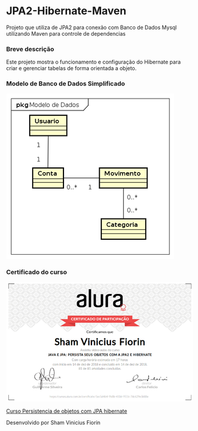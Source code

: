 # JPA2-Hibernate-Maven
Projeto que utiliza de JPA2 para conexão com Banco de Dados Mysql utilizando Maven para controle de dependencias

### Breve descrição
Este projeto mostra o funcionamento e configuração do Hibernate para criar e gerenciar tabelas de forma orientada a objeto.

### Modelo de Banco de Dados Simplificado
![alt text](https://raw.githubusercontent.com/skatesham/JPA2-Hibernate-Maven/master/src/main/resources/Modelo%20de%20Dados%20Banco%20exemplo.png)

### Certificado do curso
![alt text](https://raw.githubusercontent.com/skatesham/JPA2-Hibernate-Maven/master/src/main/resources/certificado%20JAVA%20e%20JPA%201.png)

[Curso Persistencia de objetos com JPA hibernate](https://cursos.alura.com.br/course/persistencia-de-objetos-com-jpa-hibernate)  
  
Desenvolvido por Sham Vinicius Fiorin
